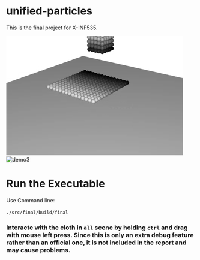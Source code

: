 # unified-particles
This is the final project for X-INF535.

![demo](./demo.gif)
![demo3](./demo3.gif)

# Run the Executable

Use Command line:


`./src/final/build/final`


### Interacte with the cloth in `all` scene by holding `ctrl` and drag with mouse left press. Since this is only an extra debug feature rather than an official one, it is not included in the report and may cause problems.
